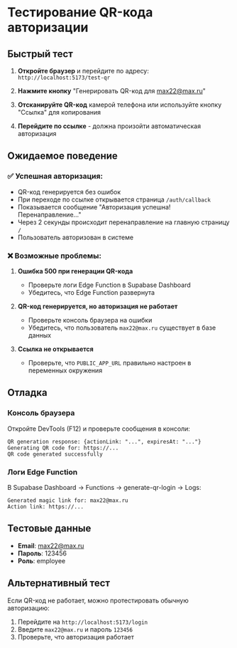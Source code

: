 # Тестирование QR-кода авторизации

## Быстрый тест

1. **Откройте браузер** и перейдите по адресу: `http://localhost:5173/test-qr`

2. **Нажмите кнопку** "Генерировать QR-код для max22@max.ru"

3. **Отсканируйте QR-код** камерой телефона или используйте кнопку "Ссылка" для копирования

4. **Перейдите по ссылке** - должна произойти автоматическая авторизация

## Ожидаемое поведение

### ✅ Успешная авторизация:
- QR-код генерируется без ошибок
- При переходе по ссылке открывается страница `/auth/callback`
- Показывается сообщение "Авторизация успешна! Перенаправление..."
- Через 2 секунды происходит перенаправление на главную страницу `/`
- Пользователь авторизован в системе

### ❌ Возможные проблемы:

1. **Ошибка 500 при генерации QR-кода**
   - Проверьте логи Edge Function в Supabase Dashboard
   - Убедитесь, что Edge Function развернута

2. **QR-код генерируется, но авторизация не работает**
   - Проверьте консоль браузера на ошибки
   - Убедитесь, что пользователь `max22@max.ru` существует в базе данных

3. **Ссылка не открывается**
   - Проверьте, что `PUBLIC_APP_URL` правильно настроен в переменных окружения

## Отладка

### Консоль браузера
Откройте DevTools (F12) и проверьте сообщения в консоли:

```
QR generation response: {actionLink: "...", expiresAt: "..."}
Generating QR code for: https://...
QR code generated successfully
```

### Логи Edge Function
В Supabase Dashboard → Functions → generate-qr-login → Logs:

```
Generated magic link for: max22@max.ru
Action link: https://...
```

## Тестовые данные

- **Email**: max22@max.ru
- **Пароль**: 123456
- **Роль**: employee

## Альтернативный тест

Если QR-код не работает, можно протестировать обычную авторизацию:

1. Перейдите на `http://localhost:5173/login`
2. Введите `max22@max.ru` и пароль `123456`
3. Проверьте, что авторизация работает
